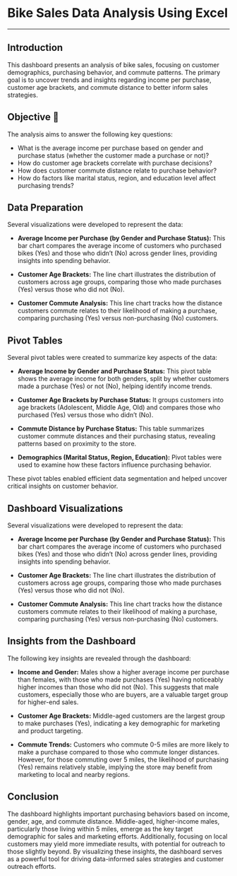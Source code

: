 # Bike Sales Data Analysis Using Excel
***


## Introduction
This dashboard presents an analysis of bike sales, focusing on customer demographics, purchasing behavior, and commute patterns. The primary goal is to uncover trends and insights regarding income per purchase, customer age brackets, and commute distance to better inform sales strategies.

## Objective 🎯
The analysis aims to answer the following key questions:

+ What is the average income per purchase based on gender and purchase status (whether the customer made a purchase or not)?
+ How do customer age brackets correlate with purchase decisions?
+ How does customer commute distance relate to purchase behavior?
+ How do factors like marital status, region, and education level affect purchasing trends?


## Data Preparation
Several visualizations were developed to represent the data:

+ __Average Income per Purchase (by Gender and Purchase Status):__ This bar chart compares the average income of customers who purchased bikes (Yes) and those who didn’t (No) across gender lines, providing insights into spending behavior.

+ __Customer Age Brackets:__ The line chart illustrates the distribution of customers across age groups, comparing those who made purchases (Yes) versus those who did not (No).

+ __Customer Commute Analysis:__ This line chart tracks how the distance customers commute relates to their likelihood of making a purchase, comparing purchasing (Yes) versus non-purchasing (No) customers.


## Pivot Tables
Several pivot tables were created to summarize key aspects of the data:

+ __Average Income by Gender and Purchase Status:__ This pivot table shows the average income for both genders, split by whether customers made a purchase (Yes) or not (No), helping identify income trends.

+ __Customer Age Brackets by Purchase Status:__ It groups customers into age brackets (Adolescent, Middle Age, Old) and compares those who purchased (Yes) versus those who didn’t (No).

+ __Commute Distance by Purchase Status:__ This table summarizes customer commute distances and their purchasing status, revealing patterns based on proximity to the store.

+ __Demographics (Marital Status, Region, Education):__ Pivot tables were used to examine how these factors influence purchasing behavior.

These pivot tables enabled efficient data segmentation and helped uncover critical insights on customer behavior.


## Dashboard Visualizations
Several visualizations were developed to represent the data:

+ __Average Income per Purchase (by Gender and Purchase Status):__ This bar chart compares the average income of customers who purchased bikes (Yes) and those who didn’t (No) across gender lines, providing insights into spending behavior.

+ __Customer Age Brackets:__ The line chart illustrates the distribution of customers across age groups, comparing those who made purchases (Yes) versus those who did not (No).

+ __Customer Commute Analysis:__ This line chart tracks how the distance customers commute relates to their likelihood of making a purchase, comparing purchasing (Yes) versus non-purchasing (No) customers.


## Insights from the Dashboard
The following key insights are revealed through the dashboard:

+ __Income and Gender:__ Males show a higher average income per purchase than females, with those who made purchases (Yes) having noticeably higher incomes than those who did not (No). This suggests that male customers, especially those who are buyers, are a valuable target group for higher-end sales.

+ __Customer Age Brackets:__ Middle-aged customers are the largest group to make purchases (Yes), indicating a key demographic for marketing and product targeting.
+ __Commute Trends:__ Customers who commute 0-5 miles are more likely to make a purchase compared to those who commute longer distances. However, for those commuting over 5 miles, the likelihood of purchasing (Yes) remains relatively stable, implying the store may benefit from marketing to local and nearby regions.


## Conclusion
The dashboard highlights important purchasing behaviors based on income, gender, age, and commute distance. Middle-aged, higher-income males, particularly those living within 5 miles, emerge as the key target demographic for sales and marketing efforts. Additionally, focusing on local customers may yield more immediate results, with potential for outreach to those slightly beyond. By visualizing these insights, the dashboard serves as a powerful tool for driving data-informed sales strategies and customer outreach efforts.

